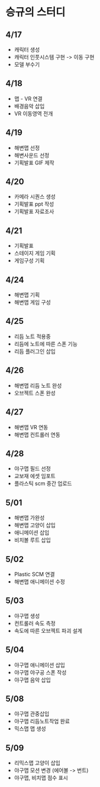 # 승규의 스터디

## 4/17
- 캐릭터 생성
- 캐릭터 인풋시스템 구현 -> 이동 구현
- 모델 부수기 

## 4/18
- 맵 - VR 연결
- 배경음악 삽입
- VR 이동영역 전개 

## 4/19
- 해변맵 선정
- 해변사운드 선정
- 기획발표 GIF 제작

## 4/20
- 카메라 시퀀스 생성
- 기획발표 ppt 작성
- 기획발표 자료조사

## 4/21
- 기획발표
- 스테이지 게임 기획
- 게임구성 기획

## 4/24
- 해변맵 기획
- 해변맵 게임 구성

## 4/25
- 리듬 노트 적용중
- 리듬에 노트에 따른 스폰 기능
- 리듬 플러그인 삽입

## 4/26
- 해변맵 리듬 노트 완성
- 오브젝트 스폰 완성

## 4/27
- 해변맵 VR 연동
- 해변맵 컨트롤러 연동

## 4/28 
- 야구맵 필드 선정
- 교보재 에셋 임포트
- 플라스틱 scm 중간 업로드

## 5/01
- 해변맵 가완성
- 해변맵 고양이 삽입
- 애니메이션 삽입
- 비치볼 루트 삽입

## 5/02
- Plastic SCM 연결
- 해변맵 애니메이션 수정 

## 5/03
- 야구맵 생성
- 컨트롤러 속도 측정
- 속도에 따른 오브젝트 파괴 설계

## 5/04
- 야구맵 애니메이션 삽입
- 야구맵 야구공 스폰 작성
- 야구맵 음악 삽입

## 5/08
- 야구맵 관중삽입
- 야구맵 리듬노트작업 완료
- 믹스맵 맵 생성

## 5/09
- 리믹스맵 고양이 삽입
- 야구맵 모션 변경 (에어볼 -> 번트)
- 야구맵, 비치맵 점수 표시